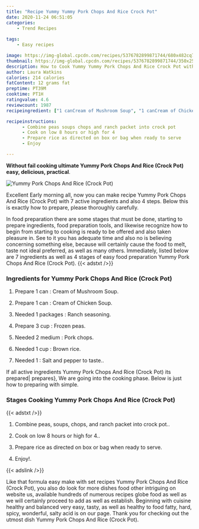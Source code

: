 ```yaml
---
title: "Recipe Yummy Yummy Pork Chops And Rice Crock Pot"
date: 2020-11-24 06:51:05
categories:
    - Trend Recipes
    
tags:
    - Easy recipes

image: https://img-global.cpcdn.com/recipes/5376782899871744/680x482cq70/yummy-pork-chops-and-rice-crock-pot-recipe-main-photo.jpg
thumbnail: https://img-global.cpcdn.com/recipes/5376782899871744/350x250cq70/yummy-pork-chops-and-rice-crock-pot-recipe-main-photo.jpg
description: How to Cook Yummy Yummy Pork Chops And Rice Crock Pot with 7 ingredients and 4 stages of easy cooking.
author: Laura Watkins
calories: 214 calories
fatContent: 12 grams fat
preptime: PT39M
cooktime: PT1H
ratingvalue: 4.6
reviewcount: 1987
recipeingredient: ["1 canCream of Mushroom Soup", "1 canCream of Chicken Soup", "1 packagesRanch seasoning", "3 cupFrozen peas", "2 mediumPork chops", "1 cupBrown rice", "1Salt and pepper to taste"]

recipeinstructions: 
      - Combine peas soups chops and ranch packet into crock pot 
      - Cook on low 8 hours or high for 4 
      - Prepare rice as directed on box or bag when ready to serve 
      - Enjoy

---
```




**Without fail cooking ultimate Yummy Pork Chops And Rice (Crock Pot) easy, delicious, practical**. 


![Yummy Pork Chops And Rice (Crock Pot)](https://img-global.cpcdn.com/recipes/5376782899871744/680x482cq70/yummy-pork-chops-and-rice-crock-pot-recipe-main-photo.jpg "Yummy Pork Chops And Rice (Crock Pot)")




Excellent Early morning all, now you can make recipe Yummy Pork Chops And Rice (Crock Pot) with 7 active ingredients and also 4 steps. Below this is exactly how to prepare, please thoroughly carefully.

In food preparation there are some stages that must be done, starting to prepare ingredients, food preparation tools, and likewise recognize how to begin from starting to cooking is ready to be offered and also taken pleasure in. See to it you has adequate time and also no is believing concerning something else, because will certainly cause the food to melt, taste not ideal preferred, as well as many others. Immediately, listed below are 7 ingredients as well as 4 stages of easy food preparation Yummy Pork Chops And Rice (Crock Pot).
{{< adstxt />}}

### Ingredients for Yummy Pork Chops And Rice (Crock Pot)


1. Prepare 1 can : Cream of Mushroom Soup.

1. Prepare 1 can : Cream of Chicken Soup.

1. Needed 1 packages : Ranch seasoning.

1. Prepare 3 cup : Frozen peas.

1. Needed 2 medium : Pork chops.

1. Needed 1 cup : Brown rice.

1. Needed 1 : Salt and pepper to taste..



If all active ingredients Yummy Pork Chops And Rice (Crock Pot) its prepared| prepares}, We are going into the cooking phase. Below is just how to preparing with simple.

### Stages Cooking Yummy Pork Chops And Rice (Crock Pot)

{{< adstxt />}}


1. Combine peas, soups, chops, and ranch packet into crock pot..



1. Cook on low 8 hours or high for 4..



1. Prepare rice as directed on box or bag when ready to serve.



1. Enjoy!.





{{< adslink />}}

Like that formula easy make with set recipes Yummy Pork Chops And Rice (Crock Pot), you also do look for more dishes food other intriguing on website us, available hundreds of numerous recipes globe food as well as we will certainly proceed to add as well as establish. Beginning with cuisine healthy and balanced very easy, tasty, as well as healthy to food fatty, hard, spicy, wonderful, salty acid is on our page. Thank you for checking out the utmost dish Yummy Pork Chops And Rice (Crock Pot).
